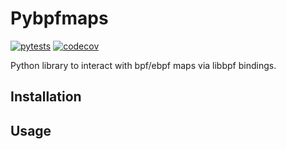 # Pybpfmaps
[![pytests](https://github.com/PeterStolz/pybpfmaps/actions/workflows/pytests.yml/badge.svg)](https://github.com/PeterStolz/pybpfmaps/actions/workflows/pytests.yml)
[![codecov](https://codecov.io/gh/PeterStolz/pybpfmaps/branch/main/graph/badge.svg?token=HMYY954POH)](https://codecov.io/gh/PeterStolz/pybpfmaps)

Python library to interact with bpf/ebpf maps via libbpf bindings.

## Installation

## Usage


